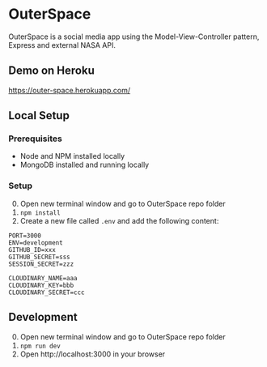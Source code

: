 # OuterSpace

OuterSpace is a social media app using the Model-View-Controller pattern, Express and external NASA API.


## Demo on Heroku

https://outer-space.herokuapp.com/


## Local Setup

### Prerequisites

- Node and NPM installed locally
- MongoDB installed and running locally


### Setup

0. Open new terminal window and go to OuterSpace repo folder
1. `npm install`
2. Create a new file called `.env` and add the following content:

```
PORT=3000
ENV=development
GITHUB_ID=xxx
GITHUB_SECRET=sss
SESSION_SECRET=zzz

CLOUDINARY_NAME=aaa
CLOUDINARY_KEY=bbb
CLOUDINARY_SECRET=ccc
```

## Development

0. Open new terminal window and go to OuterSpace repo folder
1. `npm run dev`
2. Open http://localhost:3000 in your browser
